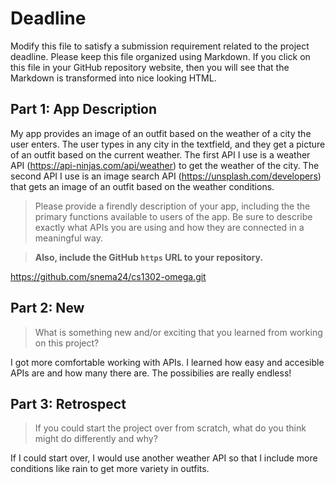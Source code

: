 # Deadline

Modify this file to satisfy a submission requirement related to the project
deadline. Please keep this file organized using Markdown. If you click on
this file in your GitHub repository website, then you will see that the
Markdown is transformed into nice looking HTML.

## Part 1: App Description
My app provides an image of an outfit based on the weather of a city the user enters.
The user types in any city in the textfield, and they get a picture of an outfit
based on the current weather. The first API I use is a weather API (https://api-ninjas.com/api/weather) to get the weather
of the city. The second API I use is an image search API (https://unsplash.com/developers) that gets an image of
an outfit based on the weather conditions.

> Please provide a firendly description of your app, including the
> the primary functions available to users of the app. Be sure to
> describe exactly what APIs you are using and how they are connected
> in a meaningful way.

> **Also, include the GitHub `https` URL to your repository.**

https://github.com/snema24/cs1302-omega.git

## Part 2: New

> What is something new and/or exciting that you learned from working
> on this project?

I got more comfortable working with APIs. I learned how easy and accesible APIs are and how many there are. The possibilies are really endless!

## Part 3: Retrospect

> If you could start the project over from scratch, what do
> you think might do differently and why?

If I could start over, I would use another weather API so that I include more conditions like rain to get more variety in outfits.
